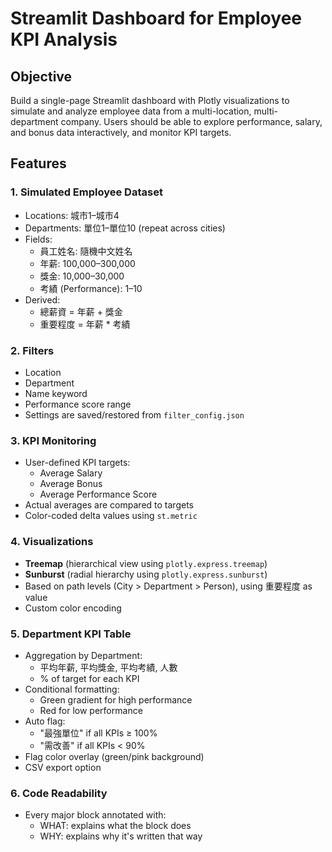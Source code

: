 
# Streamlit Dashboard for Employee KPI Analysis

## Objective
Build a single-page Streamlit dashboard with Plotly visualizations to simulate and analyze employee data from a multi-location, multi-department company. Users should be able to explore performance, salary, and bonus data interactively, and monitor KPI targets.

## Features

### 1. Simulated Employee Dataset
- Locations: 城市1–城市4
- Departments: 單位1–單位10 (repeat across cities)
- Fields:
  - 員工姓名: 隨機中文姓名
  - 年薪: 100,000–300,000
  - 獎金: 10,000–30,000
  - 考績 (Performance): 1–10
- Derived:
  - 總薪資 = 年薪 + 獎金
  - 重要程度 = 年薪 * 考績

### 2. Filters
- Location
- Department
- Name keyword
- Performance score range
- Settings are saved/restored from `filter_config.json`

### 3. KPI Monitoring
- User-defined KPI targets:
  - Average Salary
  - Average Bonus
  - Average Performance Score
- Actual averages are compared to targets
- Color-coded delta values using `st.metric`

### 4. Visualizations
- **Treemap** (hierarchical view using `plotly.express.treemap`)
- **Sunburst** (radial hierarchy using `plotly.express.sunburst`)
- Based on path levels (City > Department > Person), using 重要程度 as value
- Custom color encoding

### 5. Department KPI Table
- Aggregation by Department:
  - 平均年薪, 平均獎金, 平均考績, 人數
  - % of target for each KPI
- Conditional formatting:
  - Green gradient for high performance
  - Red for low performance
- Auto flag:
  - "最強單位" if all KPIs ≥ 100%
  - "需改善" if all KPIs < 90%
- Flag color overlay (green/pink background)
- CSV export option

### 6. Code Readability
- Every major block annotated with:
  - WHAT: explains what the block does
  - WHY: explains why it's written that way
